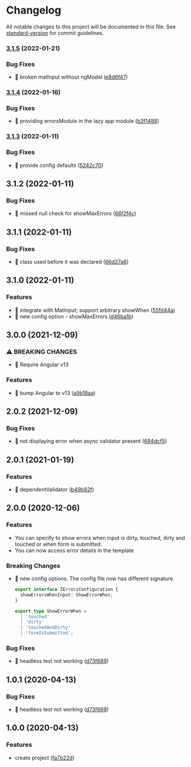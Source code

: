 # Changelog

All notable changes to this project will be documented in this file. See [standard-version](https://github.com/conventional-changelog/standard-version) for commit guidelines.

### [3.1.5](https://github.com/ngspot/ngx-errors/compare/v3.1.4...v3.1.5) (2022-01-21)


### Bug Fixes

* 🐛 broken matInput without ngModel ([e8d6f47](https://github.com/ngspot/ngx-errors/commit/e8d6f47ee38fa3effeb59ec59787261291f4d07c))

### [3.1.4](https://github.com/ngspot/ngx-errors/compare/v3.1.3...v3.1.4) (2022-01-16)


### Bug Fixes

* 🐛 providing errorsModule in the lazy app module ([b2f1488](https://github.com/ngspot/ngx-errors/commit/b2f1488a2d3ea004ca6fa0d25b90c240e60e38c6))

### [3.1.3](https://github.com/ngspot/ngx-errors/compare/v3.1.2...v3.1.3) (2022-01-11)


### Bug Fixes

* 🐛 provide config defaults ([5242c70](https://github.com/ngspot/ngx-errors/commit/5242c70a30968af5ea8e9c77b6d755b4886734f8))

## 3.1.2 (2022-01-11)

### Bug Fixes

- 🐛 missed null check for showMaxErrors ([66f2f4c](https://github.com/ngspot/ngx-errors/commit/66f2f4cef75381de843ed4f72189c5df5faad650))

## 3.1.1 (2022-01-11)

### Bug Fixes

- 🐛 class used before it was declared ([66d27a6](https://github.com/ngspot/ngx-errors/commit/66d27a65930d208e63ddfae87a683abfa0912423))

## 3.1.0 (2022-01-11)

### Features

- 🎸 integrate with MatInput; support arbitrary showWhen ([55fd44a](https://github.com/ngspot/ngx-errors/commit/55fd44a1e946ccee34d9cf979925f5bc4e5a6dfa))
- 🎸 new config option - showMaxErrors ([d46ba1b](https://github.com/ngspot/ngx-errors/commit/d46ba1be40a4e49be1d0f2e00c88475806c540ea))

## 3.0.0 (2021-12-09)

### ⚠ BREAKING CHANGES

- 🧨 Require Angular v13

### Features

- 🎸 bump Angular to v13 ([a9b18aa](https://github.com/ngspot/ngx-errors/commit/a9b18aac8f78cca778d43f4c897b50f357df742d))

## 2.0.2 (2021-12-09)

### Bug Fixes

- 🐛 not displaying error when async validator present ([684dcf5](https://github.com/ngspot/ngx-errors/commit/684dcf5114a1e2ac9c6c4e64925d6ebf262cc6ba))

## 2.0.1 (2021-01-19)

### Features

- 🎸 dependentValidator ([b49b82f](https://github.com/ngspot/ngx-errors/commit/b49b82f9cf75b718288c72f190fa2a09ca1469dc))

## 2.0.0 (2020-12-06)

### Features

- You can specify to show errors when input is dirty, touched, dirty and touched or when form is submitted.
- You can now access error details in the template

### Breaking Changes

- 🎸 new config options. The config file now has different signature.

  ```ts
  export interface IErrorsConfiguration {
    showErrorsWhenInput: ShowErrorWhen;
  }

  export type ShowErrorWhen =
    | 'touched'
    | 'dirty'
    | 'touchedAndDirty'
    | 'formIsSubmitted';
  ```

### Bug Fixes

- 🐛 headless test not working ([d73f689](https://github.com/ngspot/ngx-errors/commit/d73f689d6010b3c728167d24a815b1ea7fe7255c))

## 1.0.1 (2020-04-13)

### Bug Fixes

- 🐛 headless test not working ([d73f689](https://github.com/ngspot/ngx-errors/commit/d73f689d6010b3c728167d24a815b1ea7fe7255c))

## 1.0.0 (2020-04-13)

### Features

- create project ([fa7b22d](https://github.com/ngspot/ngx-errors/commit/fa7b22dab9f8cb43e2d0760c6aa30655987df95a))
